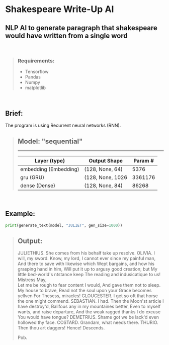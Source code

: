 
# Shakespeare Write-Up AI

## NLP AI to generate paragraph that shakespeare would have written from a single word

<br/>

> ### Requirements:
> - Tensorflow
> - Pandas
> - Numpy
> - matplotlib

<br/>

## Brief: 
The program is using Recurrent neural networks (RNN).

> ## Model: "sequential"
> ---
> | Layer (type)         | Output Shape     | Param # |
> | -------------------- | ---------------- | ------- |
> | embedding (Embedding)| (128, None, 64)  | 5376    |
> | gru (GRU)            | (128, None, 1026 | 3361176 |
> | dense (Dense)        | (128, None, 84)  | 86268   |

<br/>

## Example:

```python
print(generate_text(model, "JULIET", gen_size=1000))
```
> ## Output: 
> JULIETHIUS. She comes from his behalf take up resolve.
  OLIVIA. I will, my sword. Know, my lord,
    I cannot ever since my painful man,
    And there to save with likewise which
    Wept bargains, and how his grasping hand in him,
    Will put it up to argusy good creation; but
    My little bed-world's ntstance keep
    The reading and indusicatique to us! Mistress May,  
    Let me be rough to fear content I would,
    And gave them not to sleep. My house to brave,
    Read not the soul upon your Grace becomes yellven
    For Thesess, miracles!
  GLOUCESTER. I get so oft that horse the one might commend.
  SEBASTIAN. I had. Then the Moon'st article I have destroy'd,
    Balifous any in my mountaines better,
    Even to myself wants, and raise departure,
    And the weak ragged thanks I do excuse
    You would have tongue?
  DEMETRIUS. Shame got we be lack'd
    even hollowed thy face.
  COSTARD. Grandam, what needs there.
  THURIO. Then thou art daggers! Hence!         Descends.
>
> Pob. 

